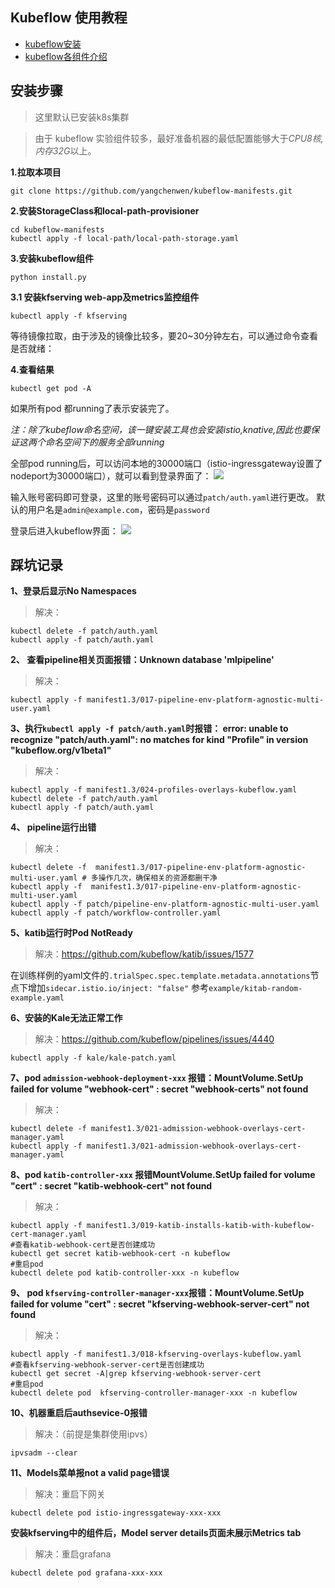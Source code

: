 ## Kubeflow 使用教程
- [kubeflow安装](/README.md)
- [kubeflow各组件介绍](/docs/introduction.md)

## 安装步骤
>这里默认已安装k8s集群

>由于 kubeflow 实验组件较多，最好准备机器的最低配置能够大于*CPU8核,内存32G*以上。

**1.拉取本项目**
```shell
git clone https://github.com/yangchenwen/kubeflow-manifests.git
```

**2.安装StorageClass和local-path-provisioner**
```shell
cd kubeflow-manifests
kubectl apply -f local-path/local-path-storage.yaml
```

**3.安装kubeflow组件**
```shell
python install.py
```

**3.1 安装kfserving web-app及metrics监控组件**
```shell
kubectl apply -f kfserving
```

等待镜像拉取，由于涉及的镜像比较多，要20~30分钟左右，可以通过命令查看是否就绪：

**4.查看结果**
```shell
kubectl get pod -A
```
如果所有pod 都running了表示安装完了。

*注：除了kubeflow命名空间，该一键安装工具也会安装istio,knative,因此也要保证这两个命名空间下的服务全部running*

全部pod running后，可以访问本地的30000端口（istio-ingressgateway设置了nodeport为30000端口），就可以看到登录界面了：
![](/example/dex登录界面.png)

输入账号密码即可登录，这里的账号密码可以通过`patch/auth.yaml`进行更改。
默认的用户名是`admin@example.com`，密码是`password`

登录后进入kubeflow界面：
![](/example/kubeflow-dashboardcenter.png)


## 踩坑记录

**1、登录后显示No Namespaces**
>解决：
```shell
kubectl delete -f patch/auth.yaml
kubectl apply -f patch/auth.yaml
```

**2、 查看pipeline相关页面报错：Unknown database 'mlpipeline'**
>解决：
```shell
kubectl apply -f manifest1.3/017-pipeline-env-platform-agnostic-multi-user.yaml
```

**3、执行```kubectl apply -f patch/auth.yaml```时报错： error: unable to recognize "patch/auth.yaml": no matches for kind "Profile" in version "kubeflow.org/v1beta1"**
>解决：
```shell
kubectl apply -f manifest1.3/024-profiles-overlays-kubeflow.yaml
kubectl delete -f patch/auth.yaml
kubectl apply -f patch/auth.yaml
```

**4、 pipeline运行出错**
>解决：
```shell
kubectl delete -f  manifest1.3/017-pipeline-env-platform-agnostic-multi-user.yaml # 多操作几次，确保相关的资源都删干净
kubectl apply -f  manifest1.3/017-pipeline-env-platform-agnostic-multi-user.yaml
kubectl apply -f patch/pipeline-env-platform-agnostic-multi-user.yaml
kubectl apply -f patch/workflow-controller.yaml
```

**5、katib运行时Pod NotReady**
>解决：https://github.com/kubeflow/katib/issues/1577

在训练样例的yaml文件的```.trialSpec.spec.template.metadata.annotations```节点下增加```sidecar.istio.io/inject: "false"```
参考```example/kitab-random-example.yaml```

**6、安装的Kale无法正常工作**
>解决：https://github.com/kubeflow/pipelines/issues/4440
```shell
kubectl apply -f kale/kale-patch.yaml
```

**7、pod ```admission-webhook-deployment-xxx``` 报错：MountVolume.SetUp failed for volume "webhook-cert" : secret "webhook-certs" not found**
>解决：
```shell
kubectl delete -f manifest1.3/021-admission-webhook-overlays-cert-manager.yaml
kubectl apply -f manifest1.3/021-admission-webhook-overlays-cert-manager.yaml
```

**8、pod ```katib-controller-xxx``` 报错MountVolume.SetUp failed for volume "cert" : secret "katib-webhook-cert" not found**
>解决：
```shell
kubectl apply -f manifest1.3/019-katib-installs-katib-with-kubeflow-cert-manager.yaml
#查看katib-webhook-cert是否创建成功
kubectl get secret katib-webhook-cert -n kubeflow
#重启pod
kubectl delete pod katib-controller-xxx -n kubeflow
```

**9、 pod ```kfserving-controller-manager-xxx```报错：MountVolume.SetUp failed for volume "cert" : secret "kfserving-webhook-server-cert" not found**
>解决：
```shell
kubectl apply -f manifest1.3/018-kfserving-overlays-kubeflow.yaml
#查看kfserving-webhook-server-cert是否创建成功
kubectl get secret -A|grep kfserving-webhook-server-cert
#重启pod
kubectl delete pod  kfserving-controller-manager-xxx -n kubeflow
```

**10、机器重启后authsevice-0报错**
>解决：（前提是集群使用ipvs）
```shell
ipvsadm --clear
```

**11、Models菜单报not a valid page错误**
>解决：重启下网关
```shell
kubectl delete pod istio-ingressgateway-xxx-xxx
```

**安装kfserving中的组件后，Model server details页面未展示Metrics tab**
>解决：重启grafana
```shell
kubectl delete pod grafana-xxx-xxx
```